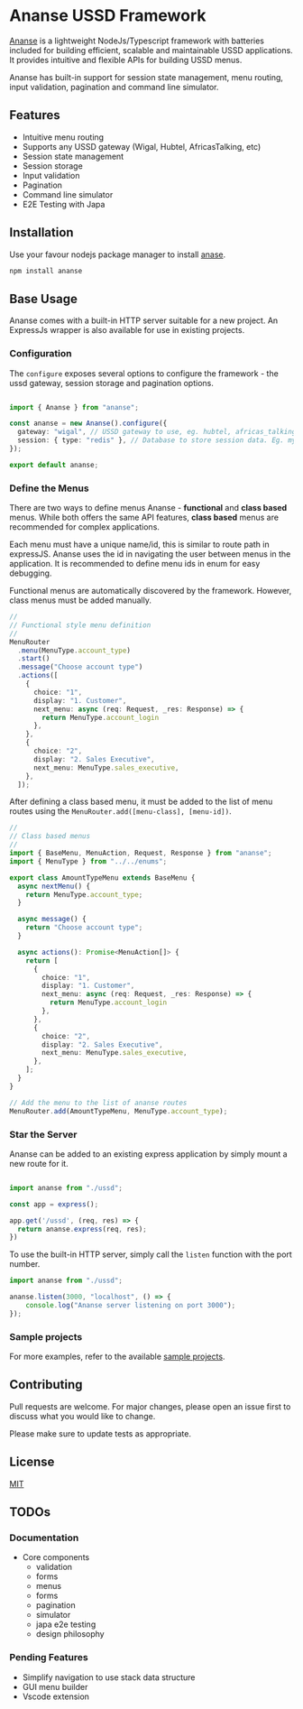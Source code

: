 # Ananse USSD Framework

[Ananse](https://www.npmjs.com/package/ananse/) is a lightweight NodeJs/Typescript framework with batteries included for building efficient, scalable and maintainable USSD applications. It provides intuitive and flexible APIs for building USSD menus.

Ananse has built-in support for session state management, menu routing, input validation, pagination and command line simulator.

## Features

- Intuitive menu routing
- Supports any USSD gateway (Wigal, Hubtel, AfricasTalking, etc)
- Session state management
- Session storage
- Input validation
- Pagination
- Command line simulator
- E2E Testing with Japa

## Installation

Use your favour nodejs package manager to install [anase](https://www.npmjs.com/package/ananse/).

```bash
npm install ananse
```

## Base Usage

Ananse comes with a built-in HTTP server suitable for a new project. An ExpressJs wrapper is also available for use in existing projects.

### Configuration

The `configure` exposes several options to configure the framework - the ussd gateway, session storage and pagination options.

```typescript

import { Ananse } from "ananse";

const ananse = new Ananse().configure({
  gateway: "wigal", // USSD gateway to use, eg. hubtel, africas_talking.
  session: { type: "redis" }, // Database to store session data. Eg. mysql, postgres and redis
});

export default ananse;
```

### Define the Menus

There are two ways to define menus Ananse - **functional** and **class based** menus. While both offers the same API features, **class based** menus are recommended for complex applications.

Each menu must have a unique name/id, this is similar to route path in expressJS. Ananse uses the id in navigating the user between menus in the application. It is recommended to define menu ids in enum for easy debugging.

Functional menus are automatically discovered by the framework. However, class menus must be added manually.

```typescript
//
// Functional style menu definition
//
MenuRouter
  .menu(MenuType.account_type)
  .start()
  .message("Choose account type")
  .actions([
    {
      choice: "1",
      display: "1. Customer",
      next_menu: async (req: Request, _res: Response) => {
        return MenuType.account_login
      },
    },
    {
      choice: "2",
      display: "2. Sales Executive",
      next_menu: MenuType.sales_executive,
    },
  ]);
```

After defining a class based menu, it must be added to the list of menu routes using the `MenuRouter.add([menu-class], [menu-id])`.

```typescript
//
// Class based menus
//
import { BaseMenu, MenuAction, Request, Response } from "ananse";
import { MenuType } from "../../enums";

export class AmountTypeMenu extends BaseMenu {
  async nextMenu() {
    return MenuType.account_type;
  }

  async message() {
    return "Choose account type";
  }

  async actions(): Promise<MenuAction[]> {
    return [
      {
        choice: "1",
        display: "1. Customer",
        next_menu: async (req: Request, _res: Response) => {
          return MenuType.account_login
        },
      },
      {
        choice: "2",
        display: "2. Sales Executive",
        next_menu: MenuType.sales_executive,
      },
    ];
  }
}

// Add the menu to the list of ananse routes
MenuRouter.add(AmountTypeMenu, MenuType.account_type);
```

### Star the Server

Ananse can be added to an existing express application by simply mount a new route for it.

```typescript

import ananse from "./ussd";

const app = express();

app.get('/ussd', (req, res) => {
  return ananse.express(req, res);
})
```

To use the built-in HTTP server, simply call the `listen` function with the port number.

```typescript
import ananse from "./ussd";

ananse.listen(3000, "localhost", () => {
    console.log("Ananse server listening on port 3000");
});
```

### Sample projects

For more examples, refer to the available [sample projects](https://github.com/ephrimlawrence/ananse/blob/bee6f84743bc6c9b3859cee38de487eba922e575/tests/sample-apps).

## Contributing

Pull requests are welcome. For major changes, please open an issue first to discuss what you would like to change.

Please make sure to update tests as appropriate.

## License

[MIT](https://choosealicense.com/licenses/mit/)

## TODOs

### Documentation

- Core components
  - validation
  - forms
  - menus
  - forms
  - pagination
  - simulator
  - japa e2e testing
  - design philosophy

### Pending Features

- Simplify navigation to use stack data structure
- GUI menu builder
- Vscode extension
